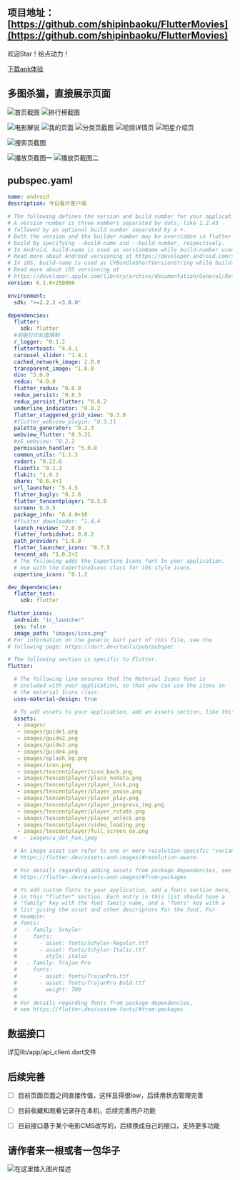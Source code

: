 ﻿

## 项目地址：[https://github.com/shipinbaoku/FlutterMovies](https://github.com/shipinbaoku/FlutterMovies)
欢迎Star！给点动力！

[下载apk体验](http://qd.shouji.qihucdn.com/nqapk/sjzs2_100000003_5f1afd174de9228467/200929/9ae1eb448c28e257b4a1ad5a2179a44c/appstore-300090091.apk)

## 多图杀猫，直接展示页面

![首页截图](https://img-blog.csdnimg.cn/20201008090515193.jpg?x-oss-process=image/watermark,type_ZmFuZ3poZW5naGVpdGk,shadow_10,text_aHR0cHM6Ly9ibG9nLmNzZG4ubmV0L3dlaXhpbl80MDA3NTk1Mg==,size_16,color_FFFFFF,t_70#pic_center)
![排行榜截图](https://img-blog.csdnimg.cn/20201008090547734.jpg?x-oss-process=image/watermark,type_ZmFuZ3poZW5naGVpdGk,shadow_10,text_aHR0cHM6Ly9ibG9nLmNzZG4ubmV0L3dlaXhpbl80MDA3NTk1Mg==,size_16,color_FFFFFF,t_70#pic_center)

![电影解说](https://img-blog.csdnimg.cn/20201008090603947.jpg?x-oss-process=image/watermark,type_ZmFuZ3poZW5naGVpdGk,shadow_10,text_aHR0cHM6Ly9ibG9nLmNzZG4ubmV0L3dlaXhpbl80MDA3NTk1Mg==,size_16,color_FFFFFF,t_70#pic_center)
![我的页面](https://img-blog.csdnimg.cn/20201008090633671.jpg?x-oss-process=image/watermark,type_ZmFuZ3poZW5naGVpdGk,shadow_10,text_aHR0cHM6Ly9ibG9nLmNzZG4ubmV0L3dlaXhpbl80MDA3NTk1Mg==,size_16,color_FFFFFF,t_70#pic_center)
![分类页截图](https://img-blog.csdnimg.cn/20201008090715218.jpg?x-oss-process=image/watermark,type_ZmFuZ3poZW5naGVpdGk,shadow_10,text_aHR0cHM6Ly9ibG9nLmNzZG4ubmV0L3dlaXhpbl80MDA3NTk1Mg==,size_16,color_FFFFFF,t_70#pic_center)
![视频详情页](https://img-blog.csdnimg.cn/20201008090735757.jpg?x-oss-process=image/watermark,type_ZmFuZ3poZW5naGVpdGk,shadow_10,text_aHR0cHM6Ly9ibG9nLmNzZG4ubmV0L3dlaXhpbl80MDA3NTk1Mg==,size_16,color_FFFFFF,t_70#pic_center)
![明星介绍页](https://img-blog.csdnimg.cn/20201008090754300.jpg?x-oss-process=image/watermark,type_ZmFuZ3poZW5naGVpdGk,shadow_10,text_aHR0cHM6Ly9ibG9nLmNzZG4ubmV0L3dlaXhpbl80MDA3NTk1Mg==,size_16,color_FFFFFF,t_70#pic_center)


![搜索页截图](https://img-blog.csdnimg.cn/2020100809121875.jpg?x-oss-process=image/watermark,type_ZmFuZ3poZW5naGVpdGk,shadow_10,text_aHR0cHM6Ly9ibG9nLmNzZG4ubmV0L3dlaXhpbl80MDA3NTk1Mg==,size_16,color_FFFFFF,t_70#pic_center)


![播放页截图一](https://img-blog.csdnimg.cn/20201008090820771.jpg?x-oss-process=image/watermark,type_ZmFuZ3poZW5naGVpdGk,shadow_10,text_aHR0cHM6Ly9ibG9nLmNzZG4ubmV0L3dlaXhpbl80MDA3NTk1Mg==,size_16,color_FFFFFF,t_70#pic_center)
![播放页截图二](https://img-blog.csdnimg.cn/20201008090846694.jpg?x-oss-process=image/watermark,type_ZmFuZ3poZW5naGVpdGk,shadow_10,text_aHR0cHM6Ly9ibG9nLmNzZG4ubmV0L3dlaXhpbl80MDA3NTk1Mg==,size_16,color_FFFFFF,t_70#pic_center)

## pubspec.yaml

```yaml
name: android
description: 今日看片客户端

# The following defines the version and build number for your application.
# A version number is three numbers separated by dots, like 1.2.43
# followed by an optional build number separated by a +.
# Both the version and the builder number may be overridden in flutter
# build by specifying --build-name and --build-number, respectively.
# In Android, build-name is used as versionName while build-number used as versionCode.
# Read more about Android versioning at https://developer.android.com/studio/publish/versioning
# In iOS, build-name is used as CFBundleShortVersionString while build-number used as CFBundleVersion.
# Read more about iOS versioning at
# https://developer.apple.com/library/archive/documentation/General/Reference/InfoPlistKeyReference/Articles/CoreFoundationKeys.html
version: 6.1.0+250000

environment:
  sdk: ">=2.2.2 <3.0.0"

dependencies:
  flutter:
    sdk: flutter
  #突破打印长度限制
  r_logger: ^0.1.2
  fluttertoast: ^4.0.1
  carousel_slider: ^1.4.1
  cached_network_image: 2.0.0
  transparent_image: ^1.0.0
  dio: ^3.0.9
  redux: ^4.0.0
  flutter_redux: ^0.6.0
  redux_persist: ^0.8.3
  redux_persist_flutter: ^0.8.2
  underline_indicator: ^0.0.2
  flutter_staggered_grid_view: ^0.3.0
  #flutter_webview_plugin: ^0.3.11
  palette_generator: ^0.2.3
  webview_flutter: ^0.3.21
  #x5_webview: ^0.2.2
  permission_handler: ^5.0.0
  common_utils: ^1.1.3
  rxdart: ^0.22.6
  fluintl: ^0.1.3
  flukit: ^1.0.2
  share: ^0.6.4+1
  url_launcher: ^5.4.5
  flutter_bugly: ^0.2.8
  flutter_tencentplayer: ^0.5.0
  screen: 0.0.5
  package_info: ^0.4.0+18
  #flutter_downloader: ^1.4.4
  launch_review: ^2.0.0
  flutter_forbidshot: 0.0.2
  path_provider: ^1.6.8
  flutter_launcher_icons: ^0.7.5
  tencent_ad: ^1.0.2+2
  # The following adds the Cupertino Icons font to your application.
  # Use with the CupertinoIcons class for iOS style icons.
  cupertino_icons: ^0.1.2

dev_dependencies:
  flutter_test:
    sdk: flutter

flutter_icons:
  android: "ic_launcher"
  ios: false
  image_path: "images/icon.png"
# For information on the generic Dart part of this file, see the
# following page: https://dart.dev/tools/pub/pubspec

# The following section is specific to Flutter.
flutter:

  # The following line ensures that the Material Icons font is
  # included with your application, so that you can use the icons in
  # the material Icons class.
  uses-material-design: true

  # To add assets to your application, add an assets section, like this:
  assets:
   - images/
   - images/guide1.png
   - images/guide2.png
   - images/guide3.png
   - images/guide4.png
   - images/splash_bg.png
   - images/icon.png
   - images/tencentplayer/icon_back.png
   - images/tencentplayer/place_nodata.png
   - images/tencentplayer/player_lock.png
   - images/tencentplayer/player_pause.png
   - images/tencentplayer/player_play.png
   - images/tencentplayer/player_progress_img.png
   - images/tencentplayer/player_rotate.png
   - images/tencentplayer/player_unlock.png
   - images/tencentplayer/video_loading.png
   - images/tencentplayer/full_screen_on.png
  #  - images/a_dot_ham.jpeg

  # An image asset can refer to one or more resolution-specific "variants", see
  # https://flutter.dev/assets-and-images/#resolution-aware.

  # For details regarding adding assets from package dependencies, see
  # https://flutter.dev/assets-and-images/#from-packages

  # To add custom fonts to your application, add a fonts section here,
  # in this "flutter" section. Each entry in this list should have a
  # "family" key with the font family name, and a "fonts" key with a
  # list giving the asset and other descriptors for the font. For
  # example:
  # fonts:
  #   - family: Schyler
  #     fonts:
  #       - asset: fonts/Schyler-Regular.ttf
  #       - asset: fonts/Schyler-Italic.ttf
  #         style: italic
  #   - family: Trajan Pro
  #     fonts:
  #       - asset: fonts/TrajanPro.ttf
  #       - asset: fonts/TrajanPro_Bold.ttf
  #         weight: 700
  #
  # For details regarding fonts from package dependencies,
  # see https://flutter.dev/custom-fonts/#from-packages

```


## 数据接口
详见lib/app/api_client.dart文件
## 后续完善
 - [ ] 目前页面页面之间直接传值，这样显得很low，后续用状态管理完善
 - [ ] 目前收藏和观看记录存在本机，后续完善用户功能
 - [ ] 目前接口基于某个电影CMS改写的，后续换成自己的接口，支持更多功能



## 请作者来一根或者一包华子
![在这里插入图片描述](https://img-blog.csdnimg.cn/20201008093045719.jpg?x-oss-process=image/watermark,type_ZmFuZ3poZW5naGVpdGk,shadow_10,text_aHR0cHM6Ly9ibG9nLmNzZG4ubmV0L3dlaXhpbl80MDA3NTk1Mg==,size_16,color_FFFFFF,t_70#pic_center)

